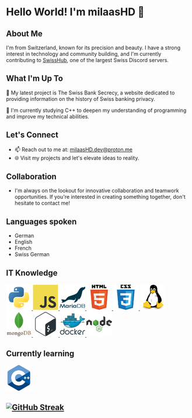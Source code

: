 # Hello World! I'm milaasHD 👋

## About Me
I'm from Switzerland, known for its precision and beauty. I have a strong interest in technology and community building, and I'm currently contributing to [SwissHub](https://swisshub.gg/), one of the largest Swiss Discord servers.

## What I'm Up To
🚀 My latest project is The Swiss Bank Secrecy, a website dedicated to providing information on the history of Swiss banking privacy.

📘 I'm currently studying C++ to deepen my understanding of programming and improve my technical abilities.

## Let's Connect
- 📫 Reach out to me at: milaasHD.dev@proton.me
- 🌐 Visit my projects and let's elevate ideas to reality.

## Collaboration
- I'm always on the lookout for innovative collaboration and teamwork opportunities. If you're interested in creating something together, don't hesitate to contact me!


## Languages spoken
- German
- English
- French
- Swiss German

## IT Knowledge

<h4 align="left">
  <a href="https://www.python.org" target="_blank">
    <img src="https://raw.githubusercontent.com/devicons/devicon/master/icons/python/python-original.svg" alt="python" width="70" height="70"/>
  </a>
  <a href="https://www.javascript.com" target="_blank">
    <img src="https://raw.githubusercontent.com/devicons/devicon/master/icons/javascript/javascript-original.svg" alt="javascript" width="70" height="70"/>
  </a>
  <a href="https://mariadb.org" target="_blank">
    <img src="https://raw.githubusercontent.com/devicons/devicon/master/icons/mariadb/mariadb-original-wordmark.svg" alt="mariadb" width="70" height="70"/>
  </a>
  <a href="https://developer.mozilla.org/en-US/docs/Web/HTML" target="_blank">
    <img src="https://raw.githubusercontent.com/devicons/devicon/master/icons/html5/html5-original-wordmark.svg" alt="html5" width="70" height="70"/>
  </a>
  <a href="https://developer.mozilla.org/en-US/docs/Web/CSS" target="_blank">
    <img src="https://raw.githubusercontent.com/devicons/devicon/master/icons/css3/css3-original-wordmark.svg" alt="css3" width="70" height="70"/>
  </a>
  <a href="https://www.linux.org" target="_blank">
    <img src="https://raw.githubusercontent.com/devicons/devicon/master/icons/linux/linux-original.svg" alt="linux" width="70" height="70"/>
  </a>
  <a href="https://www.mongodb.com" target="_blank">
    <img src="https://raw.githubusercontent.com/devicons/devicon/master/icons/mongodb/mongodb-original-wordmark.svg" alt="mongodb" width="70" height="70"/>
  </a>
  <a href="https://www.gnu.org/software/bash/" target="_blank">
    <img src="https://raw.githubusercontent.com/devicons/devicon/master/icons/bash/bash-original.svg" alt="bash" width="70" height="70"/>
  </a>
  <a href="https://www.docker.com" target="_blank">
    <img src="https://raw.githubusercontent.com/devicons/devicon/master/icons/docker/docker-original-wordmark.svg" alt="docker" width="70" height="70"/>
  </a>
   <a href="https://nodejs.org" target="_blank">
    <img src="https://raw.githubusercontent.com/devicons/devicon/master/icons/nodejs/nodejs-original-wordmark.svg" alt="nodejs" width="70" height="70"/>
  </a>
</h4>

## Currently learning

<h4 align="left">
  <a href="https://isocpp.org" target="_blank">
    <img src="https://raw.githubusercontent.com/devicons/devicon/master/icons/cplusplus/cplusplus-original.svg" alt="cpp" width="70" height="70"/>
  </a>
</h4>

[![GitHub Streak](https://streak-stats.demolab.com/?user=milaasHD)](https://git.io/streak-stats)
---


 

